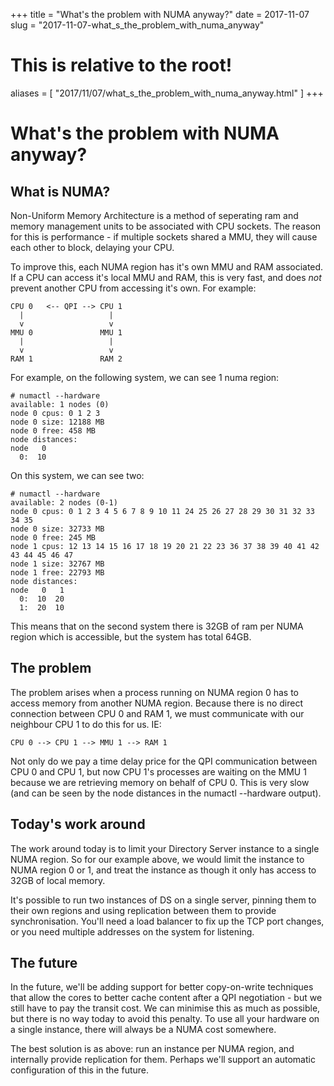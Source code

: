 +++
title = "What's the problem with NUMA anyway?"
date = 2017-11-07
slug = "2017-11-07-what_s_the_problem_with_numa_anyway"
# This is relative to the root!
aliases = [ "2017/11/07/what_s_the_problem_with_numa_anyway.html" ]
+++
# What\'s the problem with NUMA anyway?

## What is NUMA?

Non-Uniform Memory Architecture is a method of seperating ram and memory
management units to be associated with CPU sockets. The reason for this
is performance - if multiple sockets shared a MMU, they will cause each
other to block, delaying your CPU.

To improve this, each NUMA region has it\'s own MMU and RAM associated.
If a CPU can access it\'s local MMU and RAM, this is very fast, and does
*not* prevent another CPU from accessing it\'s own. For example:

    CPU 0   <-- QPI --> CPU 1
      |                   |
      v                   v
    MMU 0               MMU 1
      |                   |
      v                   v
    RAM 1               RAM 2

For example, on the following system, we can see 1 numa region:

    # numactl --hardware
    available: 1 nodes (0)
    node 0 cpus: 0 1 2 3
    node 0 size: 12188 MB
    node 0 free: 458 MB
    node distances:
    node   0 
      0:  10 

On this system, we can see two:

    # numactl --hardware
    available: 2 nodes (0-1)
    node 0 cpus: 0 1 2 3 4 5 6 7 8 9 10 11 24 25 26 27 28 29 30 31 32 33 34 35
    node 0 size: 32733 MB
    node 0 free: 245 MB
    node 1 cpus: 12 13 14 15 16 17 18 19 20 21 22 23 36 37 38 39 40 41 42 43 44 45 46 47
    node 1 size: 32767 MB
    node 1 free: 22793 MB
    node distances:
    node   0   1
      0:  10  20
      1:  20  10

This means that on the second system there is 32GB of ram per NUMA
region which is accessible, but the system has total 64GB.

## The problem

The problem arises when a process running on NUMA region 0 has to access
memory from another NUMA region. Because there is no direct connection
between CPU 0 and RAM 1, we must communicate with our neighbour CPU 1 to
do this for us. IE:

    CPU 0 --> CPU 1 --> MMU 1 --> RAM 1

Not only do we pay a time delay price for the QPI communication between
CPU 0 and CPU 1, but now CPU 1\'s processes are waiting on the MMU 1
because we are retrieving memory on behalf of CPU 0. This is very slow
(and can be seen by the node distances in the numactl \--hardware
output).

## Today\'s work around

The work around today is to limit your Directory Server instance to a
single NUMA region. So for our example above, we would limit the
instance to NUMA region 0 or 1, and treat the instance as though it only
has access to 32GB of local memory.

It\'s possible to run two instances of DS on a single server, pinning
them to their own regions and using replication between them to provide
synchronisation. You\'ll need a load balancer to fix up the TCP port
changes, or you need multiple addresses on the system for listening.

## The future

In the future, we\'ll be adding support for better copy-on-write
techniques that allow the cores to better cache content after a QPI
negotiation - but we still have to pay the transit cost. We can minimise
this as much as possible, but there is no way today to avoid this
penalty. To use all your hardware on a single instance, there will
always be a NUMA cost somewhere.

The best solution is as above: run an instance per NUMA region, and
internally provide replication for them. Perhaps we\'ll support an
automatic configuration of this in the future.

